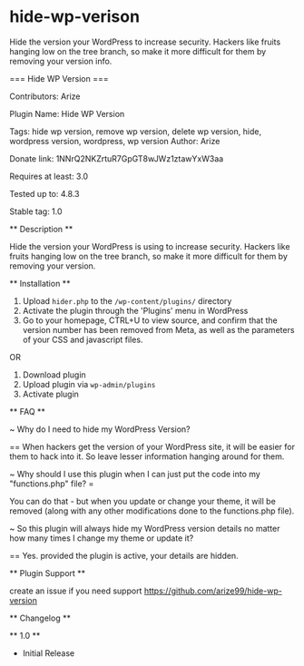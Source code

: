 # hide-wp-verison
Hide the version your WordPress to increase security. Hackers like fruits hanging low on the tree branch, so make it more difficult for them by removing   your version info.

=== Hide WP Version ===

Contributors: Arize	

Plugin Name: Hide WP Version

Tags: hide wp version, remove wp version, delete wp version, hide, wordpress version, wordpress, wp version
Author: Arize

Donate link: 1NNrQ2NKZrtuR7GpGT8wJWz1ztawYxW3aa

Requires at least: 3.0

Tested up to: 4.8.3

Stable tag: 1.0


** Description **

Hide the version your WordPress is using to increase security. Hackers like fruits hanging low on the tree branch, so make it more difficult for them by removing your version.

** Installation **

1. Upload `hider.php` to the `/wp-content/plugins/` directory
2. Activate the plugin through the 'Plugins' menu in WordPress
3. Go to your homepage, CTRL+U to view source, and confirm that the version number has been removed from Meta, as well as the parameters of your CSS and javascript files.

OR 

1. Download plugin
2. Upload plugin via `wp-admin/plugins`
3. Activate plugin

** FAQ **

~ Why do I need to hide my WordPress Version?

== When hackers get the version of your WordPress site, it will be easier for them to hack into it. So leave lesser information hanging around for them.

~ Why should I use this plugin when I can just put the code into my "functions.php" file? =

You can do that - but when you update or change your theme, it will be removed (along with any other modifications done to the functions.php file).

~ So this plugin will always hide my WordPress version details no matter how many times I change my theme or update it?

== Yes. provided the plugin is active, your details are hidden.


** Plugin Support **

create an issue if you need support
https://github.com/arize99/hide-wp-version

** Changelog **

** 1.0 **
* Initial Release
